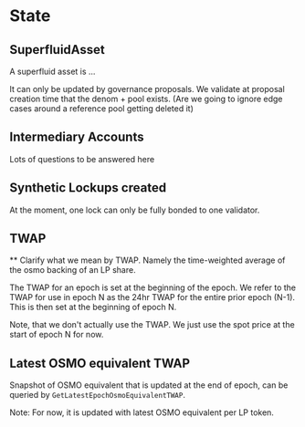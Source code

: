 <!--
order: 2
-->

# State

## SuperfluidAsset

A superfluid asset is ...

It can only be updated by governance proposals. We validate at proposal creation time that the denom + pool exists.
(Are we going to ignore edge cases around a reference pool getting deleted it)

## Intermediary Accounts

Lots of questions to be answered here

## Synthetic Lockups created

At the moment, one lock can only be fully bonded to one validator.

## TWAP

** Clarify what we mean by TWAP. Namely the time-weighted average of the osmo backing of an LP share.

The TWAP for an epoch is set at the beginning of the epoch. We refer to the TWAP for use in epoch N as the 24hr TWAP for the entire prior epoch (N-1). This is then set at the beginning of epoch N.

Note, that we don't actually use the TWAP. We just use the spot price at the start of epoch N for now.

## Latest OSMO equivalent TWAP

Snapshot of OSMO equivalent that is updated at the end of epoch, can be queried by `GetLatestEpochOsmoEquivalentTWAP`.

Note: For now, it is updated with latest OSMO equivalent per LP token.
